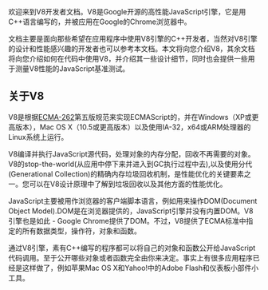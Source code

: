 
欢迎来到V8开发者文档。V8是Google开源的高性能JavaScript引擎，它是用C++语言编写的，并被应用在Google的Chrome浏览器中。

文档主要是面向那些希望在应用程序中使用V8引擎的C++开发者，当然对V8引擎的设计和性能感兴趣的开发者也可以参考本文档。本文将向您介绍V8，其余文档将向您介绍如何在代码中使用V8，并介绍其一些设计细节，同时也会提供一些用于测量V8性能的JavaScript基准测试。

## 关于V8

V8是根据[ECMA-262](https://www.ecma-international.org/publications/standards/Ecma-262.htm)第五版规范来实现ECMAScript的，并在Windows（XP或更高版本），Mac OS X（10.5或更高版本）以及使用IA-32，x64或ARM处理器的Linux系统上运行。

V8编译并执行JavaScript源代码，处理对象的内存分配，回收不再需要的对象。V8的stop-the-world(从应用中停下来并进入到GC执行过程中去),以及使用分代(Generational Collection)的精确内存垃圾回收机制，是性能优化的关键要素之一。您可以在V8设计原理中了解到垃圾回收以及其他方面的性能优化。

JavaScript主要被用作浏览器的客户端脚本语言，例如用来操作DOM(Document Object Model).DOM是在浏览器提供的，JavaScript引擎并没有内置DOM。V8引擎也是如此 - Google Chrome提供了DOM。不过，V8提供了ECMA标准中指定的所有数据类型，操作符，对象和函数。

通过V8引擎，素有C++编写的程序都可以将自己的对象和函数公开给JavaScript代码调用。至于公开哪些对象或者函数完全由你来决定。事实上有很多应用程序已经是这样做了，例如苹果Mac OS X和Yahoo!中的Adobe Flash和仪表板小部件小工具。
